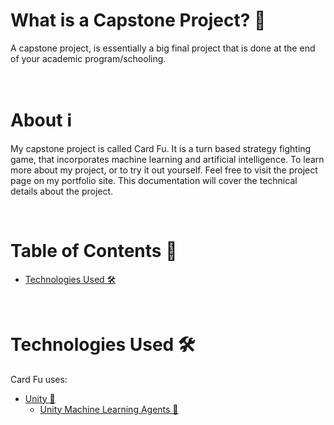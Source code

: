 <!-- Welcome Section -->
# What is a Capstone Project? 🤔
A capstone project, is essentially a big final project that is done at the end of your academic program/schooling.

<br>

# About ℹ️
My capstone project is called Card Fu. It is a turn based strategy fighting game, that incorporates machine learning and artificial intelligence. To learn more about my project, or to try it out yourself. Feel free to visit the project page on my portfolio site. This documentation will cover the technical details about the project.

<br>

# Table of Contents 📖
 - [Technologies Used 🛠](#technologies-used-🛠)

<br>

# Technologies Used 🛠
Card Fu uses:
- [Unity 🔗](https://unity.com/ "Visit https://unity.com/")
    - [Unity Machine Learning Agents 🔗](https://unity.com/products/machine-learning-agents "Visit https://unity.com/products/machine-learning-agents")